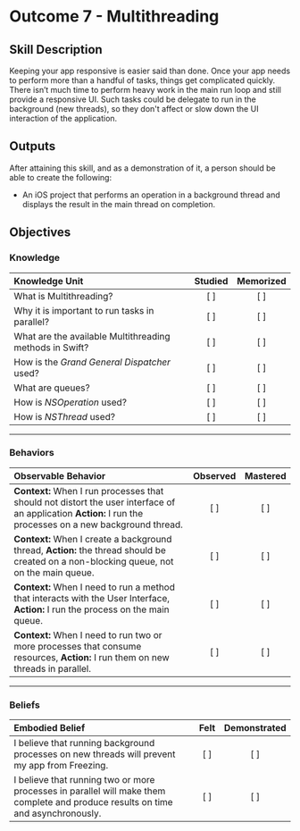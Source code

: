 # Outcome 7 - Multithreading
## Skill Description

Keeping your app responsive is easier said than done. Once your app needs to perform more than a handful of tasks, things get complicated quickly. There isn’t much time to perform heavy work in the main run loop and still provide a responsive UI. Such tasks could be delegate to run in the background (new threads), so they don't affect or slow down the UI interaction of the application.


## Outputs

After attaining this skill, and as a demonstration of it, a person should be able to create the following:

- An iOS project that performs an operation in a background thread and displays the result in the main thread on completion.

## Objectives
### Knowledge

| Knowledge Unit   |      Studied      | Memorized |
|:-------------|:------------------:|:--------:|
| What is Multithreading? | [ ] | [ ] |
| Why it is important to run tasks in parallel? | [ ] | [ ] |
| What are the available Multithreading methods in Swift? | [ ] | [ ] |
| How is the _Grand General Dispatcher_ used? | [ ] | [ ] |
| What are queues? | [ ] | [ ] |
| How is _NSOperation_ used? | [ ] | [ ] |
| How is _NSThread_ used? | [ ] | [ ] |

-------

### Behaviors

| Observable Behavior   |      Observed      | Mastered |
|:-------------|:------------------:|:--------:|
| **Context:** When I run processes that should not distort the user interface of an application  **Action:** I run the processes on a new background thread.  | [ ] | [ ] |
| **Context:** When I create a background thread, **Action:** the thread should be created on a non-blocking queue, not on the main queue. | [ ] | [ ] |
| **Context:** When I need to run a method that interacts with the User Interface, **Action:** I run the process on the main queue. | [ ] | [ ] |
| **Context:** When I need to run two or more processes that consume resources, **Action:** I run them on new threads in parallel. | [ ] | [ ] |

-------

### Beliefs

| Embodied Belief   |      Felt      | Demonstrated |
|:-------------|:------------------:|:--------:|
| I believe that running background processes on new threads will prevent my app from Freezing. | [ ] | [ ] |
| I believe that running two or more processes in parallel will make them complete and produce results on time and asynchronously. | [ ] | [ ] |
